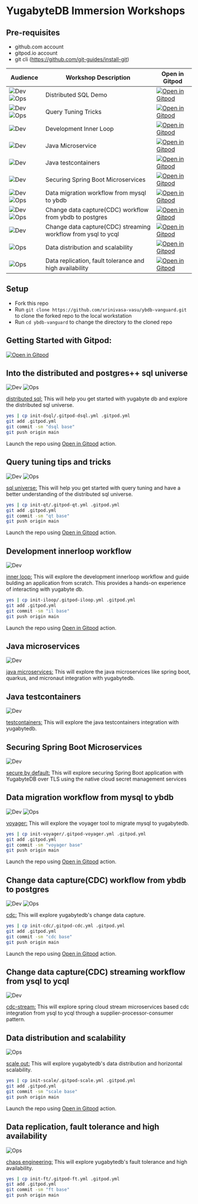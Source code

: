 # YugabyteDB Immersion Workshops

## Pre-requisites
- github.com account
- gitpod.io account
- git cli (https://github.com/git-guides/install-git)



| Audience                           | Workshop Description                                          | Open in Gitpod                                       |
| ---------------------------------- | ------------------------------------------------------------- | ---------------------------------------------------- |
| ![Dev][badge-dev]![Ops][badge-ops] | Distributed SQL Demo                                          | [![Open in Gitpod][logo-gitpod]][branch-dsql]        |
| ![Dev][badge-dev]![Ops][badge-ops] | Query Tuning Tricks                                           | [![Open in Gitpod][logo-gitpod]][branch-qt]          |
| ![Dev][badge-dev]                  | Development Inner Loop                                        | [![Open in Gitpod][logo-gitpod]][branch-iloop]       |
| ![Dev][badge-dev]                  | Java Microservice                                             | [![Open in Gitpod][logo-gitpod]][repo-ms-data]       |
| ![Dev][badge-dev]                  | Java testcontainers                                           | [![Open in Gitpod][logo-gitpod]][repo-boot-data]     |
| ![Dev][badge-dev]                  | Securing Spring Boot Microservices                            | [![Open in Gitpod][logo-gitpod]][repo-sealed-secret] |
| ![Dev][badge-dev]![Ops][badge-ops] | Data migration workflow from mysql to ybdb                    | [![Open in Gitpod][logo-gitpod]][branch-voyager]     |
| ![Dev][badge-dev]![Ops][badge-ops] | Change data capture(CDC) workflow from ybdb to postgres       | [![Open in Gitpod][logo-gitpod]][branch-cdc]         |
| ![Dev][badge-dev]                  | Change data capture(CDC) streaming workflow from ysql to ycql | [![Open in Gitpod][logo-gitpod]][repo-cdc-streams]   |
| ![Ops][badge-ops]                  | Data distribution and scalability                             | [![Open in Gitpod][logo-gitpod]][branch-scale]       |
| ![Ops][badge-ops]                  | Data replication, fault tolerance and high availability       | [![Open in Gitpod][logo-gitpod]][branch-ft]          |


[badge-dev]: https://img.shields.io/badge/dev-orange?style=for-the-badge
[badge-ops]: https://img.shields.io/badge/ops-blue?style=for-the-badge
[branch-cdc]: https://gitpod.io/#https://github.com/yogendra/ybdb-workshop/tree/ws-cdc
[branch-dsql]: https://gitpod.io/#https://github.com/yogendra/ybdb-workshop/tree/ws-dsql
[branch-ft]: https://gitpod.io/#https://github.com/yogendra/ybdb-workshop/tree/ws-ft
[branch-iloop]: https://gitpod.io/#https://github.com/yogendra/ybdb-workshop/tree/ws-iloop
[branch-main]: https://gitpod.io/#https://github.com/yogendra/ybdb-workshop/tree/main
[branch-qt]: https://gitpod.io/#https://github.com/yogendra/ybdb-workshop/tree/ws-qt
[branch-scale]: https://gitpod.io/#https://github.com/yogendra/ybdb-workshop/tree/ws-scale
[branch-voyager]: https://gitpod.io/#https://github.com/yogendra/ybdb-workshop/tree/ws-voyager
[logo-gitpod]: https://gitpod.io/button/open-in-gitpod.svg
[repo-boot-data]:https://gitpod.io/#https://github.com/yogendra/ybdb-workshop-boot-data
[repo-cdc-streams]: https://gitpod.io/#https://github.com/yogendra/ybdb-workshop-cdc-streams
[repo-ms-data]: https://gitpod.io/#https://github.com/yogendra/ybdb-workshop-ms-data
[repo-sealed-secret]: https://gitpod.io/#https://github.com/yogendra/ybdb-workshop-sealed-secrets




## Setup
- Fork this repo
- Run `git clone https://github.com/srinivasa-vasu/ybdb-vanguard.git` to clone the forked repo to the local workstation
- Run `cd ybdb-vanguard` to change the directory to the cloned repo

## Getting Started with Gitpod:
[![Open in Gitpod][logo-gitpod]][branch-main]

## Into the distributed and postgres++ sql universe
<div align="left">

![Dev][badge-dev]
![Ops][badge-ops]
</div>

[distributed sql:](init-dsql/README.md)
This will help you get started with yugabyte db and explore the distributed sql universe.

```bash
yes | cp init-dsql/.gitpod-dsql.yml .gitpod.yml
git add .gitpod.yml
git commit -sm "dsql base"
git push origin main
```
Launch the repo using [Open in Gitpod](#getting-started-with-gitpod) action.

## Query tuning tips and tricks
<div align="left">

![Dev][badge-dev]
![Ops][badge-ops]
</div>

[sql universe:](init-qt/README.md)
This will help you get started with query tuning and have a better understanding of the distributed sql universe.

```bash
yes | cp init-qt/.gitpod-qt.yml .gitpod.yml
git add .gitpod.yml
git commit -sm "qt base"
git push origin main
```
Launch the repo using [Open in Gitpod](#getting-started-with-gitpod) action.

## Development innerloop workflow
<div align="left">

![Dev][badge-dev]
</div>

[inner loop:](init-iloop/README.md)
This will explore the development innerloop workflow and guide bulding an application from scratch. This provides a hands-on experience of interacting with yugabyte db.

```bash
yes | cp init-iloop/.gitpod-iloop.yml .gitpod.yml
git add .gitpod.yml
git commit -sm "il base"
git push origin main
```
Launch the repo using [Open in Gitpod](#getting-started-with-gitpod) action.

## Java microservices
<div align="left">

![Dev][badge-dev]
</div>

[java microservices:](https://github.com/srinivasa-vasu/yb-ms-data)
This will explore the java microservices like spring boot, quarkus, and micronaut integration with yugabytedb.

## Java testcontainers
<div align="left">

![Dev][badge-dev]
</div>

[testcontainers:](https://github.com/srinivasa-vasu/ybdb-boot-data)
This will explore the java testcontainers integration with yugabytedb.

## Securing Spring Boot Microservices
<div align="left">

![Dev][badge-dev]
</div>

[secure by default:](https://github.com/srinivasa-vasu/ybdb-sealed-secrets)
This will explore securing Spring Boot application with YugabyteDB over TLS using the native cloud secret management services

## Data migration workflow from mysql to ybdb
<div align="left">

![Dev][badge-dev]
![Ops][badge-ops]
</div>

[voyager:](init-voyager/README.md)
This will explore the voyager tool to migrate mysql to yugabytedb.

```bash
yes | cp init-voyager/.gitpod-voyager.yml .gitpod.yml
git add .gitpod.yml
git commit -sm "voyager base"
git push origin main
```
Launch the repo using [Open in Gitpod](#getting-started-with-gitpod) action.

## Change data capture(CDC) workflow from ybdb to postgres
<div align="left">

![Dev][badge-dev]
![Ops][badge-ops]
</div>

[cdc:](init-cdc/README.md)
This will explore yugabytedb's change data capture.

```bash
yes | cp init-cdc/.gitpod-cdc.yml .gitpod.yml
git add .gitpod.yml
git commit -sm "cdc base"
git push origin main
```
Launch the repo using [Open in Gitpod](#getting-started-with-gitpod) action.

## Change data capture(CDC) streaming workflow from ysql to ycql
<div align="left">

![Dev][badge-dev]
</div>

[cdc-stream:](https://github.com/srinivasa-vasu/yb-cdc-streams)
This will explore spring cloud stream microservices based cdc integration from ysql to ycql through a supplier-processor-consumer pattern.

## Data distribution and scalability
<div align="left">

![Ops][badge-ops]
</div>

[scale out:](init-scale/README.md)
This will explore yugabytedb's data distribution and horizontal scalability.

```bash
yes | cp init-scale/.gitpod-scale.yml .gitpod.yml
git add .gitpod.yml
git commit -sm "scale base"
git push origin main
```
Launch the repo using [Open in Gitpod](#getting-started-with-gitpod) action.

## Data replication, fault tolerance and high availability
<div align="left">

![Ops][badge-ops]
</div>

[chaos engineering:](init-ft/README.md)
This will explore yugabytedb's fault tolerance and high availability.

```bash
yes | cp init-ft/.gitpod-ft.yml .gitpod.yml
git add .gitpod.yml
git commit -sm "ft base"
git push origin main
```
